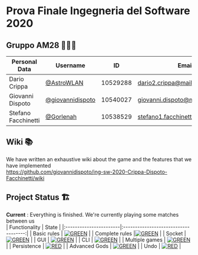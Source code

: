 # Prova Finale Ingegneria del Software 2020
## Gruppo AM28 👷🏻‍♂️ 
| Personal Data | Username | ID | Email |
|---------------|----------|----|-------|
|Dario Crippa|[@AstroWLAN](https://github.com/AstroWLAN)|10529288|dario2.crippa@mail.polimi.it|
|Giovanni Dispoto|[@giovannidispoto](https://github.com/giovannidispoto)|10540027|giovanni.dispoto@mail.polimi.it|
|Stefano Facchinetti|[@Gorlenah](https://github.com/Gorlenah)|10538529|stefano1.facchinetti@mail.polimi.it|

## Wiki 📚
We have written an exhaustive wiki about the game and the features that we have implemented<br/>
https://github.com/giovannidispoto/ing-sw-2020-Crippa-Dispoto-Facchinetti/wiki

## Project Status 🏗
**Current** : Everything is finished. We're currently playing some matches between us</br>
| Functionality | State |
|:-----------------------|:------------------------------------:|
| Basic rules | [![GREEN](https://placehold.it/15/44bb44/44bb44)](#) |
| Complete rules |[![GREEN](https://placehold.it/15/44bb44/44bb44)](#) |
| Socket | [![GREEN](https://placehold.it/15/44bb44/44bb44)](#) |
| GUI | [![GREEN](https://placehold.it/15/44bb44/44bb44)](#) |
| CLI | [![GREEN](https://placehold.it/15/44bb44/44bb44)](#) |
| Multiple games | [![GREEN](https://placehold.it/15/44bb44/44bb44)](#) |
| Persistence | [![RED](https://placehold.it/15/f03c15/f03c15)](#) |
| Advanced Gods | [![GREEN](https://placehold.it/15/44bb44/44bb44)](#) |
| Undo | [![RED](https://placehold.it/15/f03c15/f03c15)](#) |

<!--
[![RED](https://placehold.it/15/f03c15/f03c15)](#)
[![YELLOW](https://placehold.it/15/ffdd00/ffdd00)](#)
[![GREEN](https://placehold.it/15/44bb44/44bb44)](#)
-->
